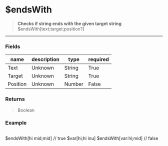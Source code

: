 # **$endsWith**
> **Checks if string ends with the given target string** <br/>
> $endsWith[text;target;position?]
- - -

### Fields
| name | description | type | required |
|------|-------------|------|----------|
| Text | Unknown | String | True |
| Target | Unknown | String | True |
| Position | Unknown | Number | False |

### Returns
> Boolean

### Example
> ```php
$endsWith[hi mid;mid] // true
$var[hi;hi inu]
$endsWith[var:hi;mid] // false
```